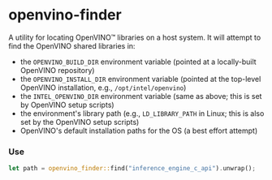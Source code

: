 openvino-finder
===============

A utility for locating OpenVINO™ libraries on a host system. It will attempt to find the OpenVINO
shared libraries in:
- the `OPENVINO_BUILD_DIR` environment variable (pointed at a locally-built OpenVINO repository)
- the `OPENVINO_INSTALL_DIR` environment variable (pointed at the top-level OpenVINO installation,
  e.g., `/opt/intel/openvino`)
- the `INTEL_OPENVINO_DIR` environment variable (same as above; this is set by OpenVINO setup
  scripts)
- the environment's library path (e.g., `LD_LIBRARY_PATH` in Linux; this is also set by the OpenVINO
  setup scripts)
- OpenVINO's default installation paths for the OS (a best effort attempt)

### Use

```Rust
let path = openvino_finder::find("inference_engine_c_api").unwrap();
```
